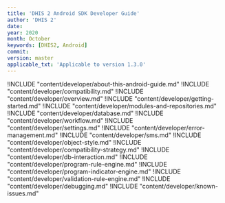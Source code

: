 ```yaml
---
title: 'DHIS 2 Android SDK Developer Guide'
author: 'DHIS 2'
date:
year: 2020
month: October
keywords: [DHIS2, Android]
commit:
version: master
applicable_txt: 'Applicable to version 1.3.0'
---
```

<!--DHIS2-SECTION-ID:index-->

!INCLUDE "content/developer/about-this-android-guide.md"
!INCLUDE "content/developer/compatibility.md"
!INCLUDE "content/developer/overview.md"
!INCLUDE "content/developer/getting-started.md"
!INCLUDE "content/developer/modules-and-repositories.md"
!INCLUDE "content/developer/database.md"
!INCLUDE "content/developer/workflow.md"
!INCLUDE "content/developer/settings.md"
!INCLUDE "content/developer/error-management.md"
!INCLUDE "content/developer/sms.md"
!INCLUDE "content/developer/object-style.md"
!INCLUDE "content/developer/compatibility-strategy.md"
!INCLUDE "content/developer/db-interaction.md"
!INCLUDE "content/developer/program-rule-engine.md"
!INCLUDE "content/developer/program-indicator-engine.md"
!INCLUDE "content/developer/validation-rule-engine.md"
!INCLUDE "content/developer/debugging.md"
!INCLUDE "content/developer/known-issues.md"
